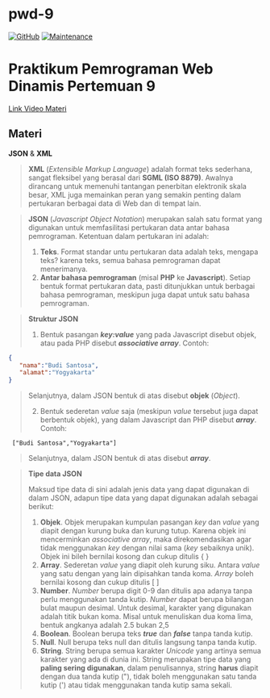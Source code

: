 # pwd-9
[![GitHub](https://img.shields.io/github/license/himawanTIF/pwd-9?style=flat-square)](https://github.com/himawanTIF/pwd-9/blob/main/LICENSE)
[![Maintenance](https://img.shields.io/maintenance/yes/2020?style=flat-square)](https://github.com/himawanTIF/pwd-9/graphs/commit-activity)

# Praktikum Pemrograman Web Dinamis Pertemuan 9
[Link Video Materi](https://youtu.be/ybPPP9uREco)

## Materi
__JSON__ & __XML__
> __XML__ (*Extensible Markup Language*) adalah format teks sederhana, sangat fleksibel yang berasal dari **SGML (ISO 8879)**. Awalnya dirancang untuk memenuhi tantangan penerbitan elektronik skala besar, XML juga memainkan peran yang semakin penting dalam pertukaran berbagai data di Web dan di tempat lain.

> __JSON__ (*Javascript Object Notation*) merupakan salah satu format yang digunakan untuk memfasilitasi pertukaran data antar bahasa pemrograman. Ketentuan dalam pertukaran ini adalah:
> 1. **Teks**. Format standar untu pertukaran data adalah teks, mengapa teks? karena teks, semua bahasa pemrograman dapat menerimanya.
> 2. **Antar bahasa pemrograman** (misal **PHP** ke **Javascript**). Setiap bentuk format pertukaran data, pasti ditunjukkan untuk berbagai bahasa pemrograman, meskipun juga dapat untuk satu bahasa pemrograman.

> **Struktur JSON**
>
> 1. Bentuk pasangan __*key:value*__ yang pada Javascript disebut objek, atau pada PHP disebut __*associative array*__. Contoh:
```json
{ 
   "nama":"Budi Santosa",
   "alamat":"Yogyakarta"
}
```
> Selanjutnya, dalam JSON bentuk di atas disebut **objek** (*Object*).
>
> 2. Bentuk sederetan *value* saja (meskipun *value* tersebut juga dapat berbentuk objek), yang dalam Javascript dan PHP disebut __*array*__. Contoh:
```array
 ["Budi Santosa","Yogyakarta"]
```
> Selanjutnya, dalam JSON bentuk di atas disebut __*array*__.

> **Tipe data JSON**
>
> Maksud tipe data di sini adalah jenis data yang dapat digunakan di dalam JSON, adapun tipe data yang dapat digunakan adalah sebagai berikut:
>
> 1. **Objek**. Objek merupakan kumpulan pasangan *key* dan *value* yang diapit dengan kurung buka dan kurung tutup. Karena objek ini mencerminkan *associative array*, maka direkomendasikan agar tidak menggunakan *key* dengan nilai sama (*key* sebaiknya unik). Objek ini bileh bernilai kosong dan cukup ditulis { }
> 2. **Array**. Sederetan *value* yang diapit oleh kurung siku. Antara *value* yang satu dengan yang lain dipisahkan tanda koma. *Array* boleh bernilai kosong dan cukup ditulis [ ]
> 3. **Number**. *Number* berupa digit 0-9 dan ditulis apa adanya tanpa perlu menggunakan tanda kutip. *Number* dapat berupa bilangan bulat maupun desimal. Untuk desimal, karakter yang digunakan adalah titik bukan koma. Misal untuk menuliskan dua koma lima, bentuk angkanya adalah 2.5 bukan 2,5
> 4. **Boolean**. Boolean berupa teks __*true*__ dan __*false*__ tanpa tanda kutip.
> 5. **Null**. Null berupa teks null dan ditulis langsung tanpa tanda kutip.
> 6. **String**. String berupa semua karakter *Unicode* yang artinya semua karakter yang ada di dunia ini. String merupakan tipe data yang **paling sering digunakan**, dalam penulisannya, string **harus** diapit dengan dua tanda kutip ("), tidak boleh menggunakan satu tanda kutip (') atau tidak menggunakan tanda kutip sama sekali.
